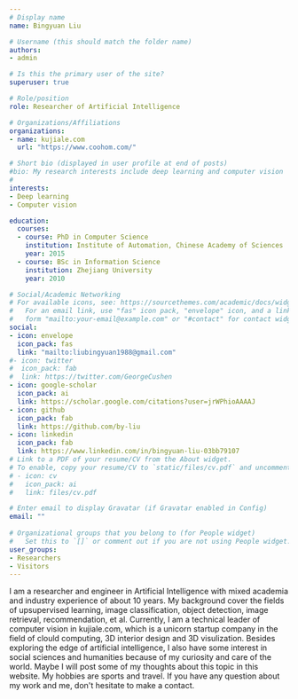 ```yaml
---
# Display name
name: Bingyuan Liu

# Username (this should match the folder name)
authors:
- admin

# Is this the primary user of the site?
superuser: true

# Role/position
role: Researcher of Artificial Intelligence

# Organizations/Affiliations
organizations:
- name: kujiale.com
  url: "https://www.coohom.com/"

# Short bio (displayed in user profile at end of posts)
#bio: My research interests include deep learning and computer vision
#
interests:
- Deep learning
- Computer vision

education:
  courses:
  - course: PhD in Computer Science
    institution: Institute of Automation, Chinese Academy of Sciences
    year: 2015
  - course: BSc in Information Science
    institution: Zhejiang University
    year: 2010

# Social/Academic Networking
# For available icons, see: https://sourcethemes.com/academic/docs/widgets/#icons
#   For an email link, use "fas" icon pack, "envelope" icon, and a link in the
#   form "mailto:your-email@example.com" or "#contact" for contact widget.
social:
- icon: envelope
  icon_pack: fas
  link: "mailto:liubingyuan1988@gmail.com"
#- icon: twitter
#  icon_pack: fab
#  link: https://twitter.com/GeorgeCushen
- icon: google-scholar
  icon_pack: ai
  link: https://scholar.google.com/citations?user=jrWPhioAAAAJ
- icon: github
  icon_pack: fab
  link: https://github.com/by-liu
- icon: linkedin
  icon_pack: fab
  link: https://www.linkedin.com/in/bingyuan-liu-03bb79107
# Link to a PDF of your resume/CV from the About widget.
# To enable, copy your resume/CV to `static/files/cv.pdf` and uncomment the lines below.  
# - icon: cv
#   icon_pack: ai
#   link: files/cv.pdf

# Enter email to display Gravatar (if Gravatar enabled in Config)
email: ""
  
# Organizational groups that you belong to (for People widget)
#   Set this to `[]` or comment out if you are not using People widget.  
user_groups:
- Researchers
- Visitors
---
```


I am a researcher and engineer in Artificial Intelligence with mixed academia and industry experience of about 10 years. My background cover the fields of upsupervised learning, image classification, object detection, image retrieval, recommendation, et al. Currently, I am a technical leader of computer vision in kujiale.com, which is a unicorn startup company in the field of clould computing, 3D interior design and 3D visulization.
Besides exploring the edge of artificial intelligence, I also have some interest in social sciences and humanities because of my curiosity and care of the world. Maybe I will post some of my thoughts about this topic in this website. My hobbies are sports and travel.
If you have any question about my work and me, don't hesitate to make a contact.
